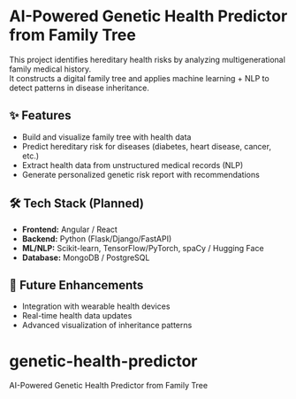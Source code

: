 # AI-Powered Genetic Health Predictor from Family Tree

This project identifies hereditary health risks by analyzing multigenerational family medical history.  
It constructs a digital family tree and applies machine learning + NLP to detect patterns in disease inheritance.

## ✨ Features
- Build and visualize family tree with health data
- Predict hereditary risk for diseases (diabetes, heart disease, cancer, etc.)
- Extract health data from unstructured medical records (NLP)
- Generate personalized genetic risk report with recommendations

## 🛠 Tech Stack (Planned)
- **Frontend:** Angular / React
- **Backend:** Python (Flask/Django/FastAPI)
- **ML/NLP:** Scikit-learn, TensorFlow/PyTorch, spaCy / Hugging Face
- **Database:** MongoDB / PostgreSQL

## 🚀 Future Enhancements
- Integration with wearable health devices
- Real-time health data updates
- Advanced visualization of inheritance patterns
# genetic-health-predictor
AI-Powered Genetic Health Predictor from Family Tree
